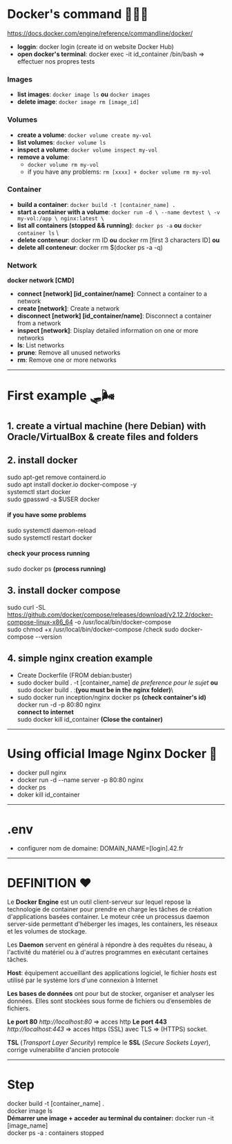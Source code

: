 # Docker's command 👩🏽‍🔧

https://docs.docker.com/engine/reference/commandline/docker/


 - **loggin**: docker login (create id on website Docker Hub)
 - **open  docker's terminal**: docker exec -it id_container /bin/bash => effectuer nos propres tests

 ### Images
 - **list images**: ```docker image ls``` **ou** ```docker images``` 
 - **delete image**: ```docker image rm [image_id]```
 ### Volumes 
 - **create a volume**: ```docker volume create my-vol```
 - **list volumes**: ```docker volume ls```
 - **inspect a volume**: ```docker volume inspect my-vol```
 - **remove a volume**:
    - ```docker volume rm my-vol```
    - if you have any problems: ```rm [xxxx] + docker volume rm my-vol```
 ### Container
 - **build a container**: ```docker build -t [container_name] .```
 - **start a container with a volume**: ```docker run -d \
  --name devtest \
  -v my-vol:/app \
  nginx:latest \ ```
 - **list all containers (stopped && running)**: ```docker ps -a``` **ou** ```docker container ls``` \
 - **delete conteneur**: docker rm ID **ou** docker rm [first 3 characters ID] **ou**
 - **delete all conteneur**: docker rm $(docker ps -a -q)
 ### Network
  **docker network [CMD]**
  - **connect [network] [id_container/name]**:     Connect a container to a network
  - **create [network]**:      Create a network
  - **disconnect [network] [id_container/name]**:  Disconnect a container from a network
  - **inspect [network]**:     Display detailed information on one or more networks
  - **ls**:          List networks
  - **prune**:       Remove all unused networks
  - **rm**:          Remove one or more networks

---

# First example 🛷🌬

## 1. create a virtual machine (here Debian) with Oracle/VirtualBox & create files and folders
## 2. install docker
sudo apt-get remove containerd.io\
sudo apt install docker.io docker-compose -y\
systemctl start docker\
sudo gpasswd -a $USER docker
#### if you have some problems
sudo systemctl daemon-reload\
sudo systemctl restart docker
#### check your process running
sudo docker ps **(process running)**

## 3. install docker compose
sudo curl -SL https://github.com/docker/compose/releases/download/v2.12.2/docker-compose-linux-x86_64 -o /usr/local/bin/docker-compose\
sudo chmod +x /usr/local/bin/docker-compose
/check
sudo docker-compose --version

## 4. simple nginx creation example  
- Create Dockerfile (FROM debian:buster)
- sudo docker build . -t [container_name] *de preference pour le sujet* **ou** sudo docker build .  :**(you must be in the nginx folder)**\
- sudo docker run inception/nginx
docker ps **(check container's id)**\
docker run -d -p 80:80 nginx\
**connect to internet** \
sudo docker kill id_container  **(Close the container)**


---

# Using official Image Nginx Docker 🎢
- docker pull nginx
- docker run -d --name server -p 80:80 nginx
- docker ps
- doker kill id_container


---

# .env

- configurer nom de domaine: DOMAIN_NAME=[login].42.fr


---

# DEFINITION ❤️

Le **Docker Engine** est un outil client-serveur sur lequel repose la technologie de container pour prendre en charge les tâches de création d'applications basées container. Le moteur crée un processus daemon server-side permettant d'héberger les images, les containers, les réseaux et les volumes de stockage.

Les **Daemon** servent en général à répondre à des requêtes du réseau, à l'activité du matériel ou à d'autres programmes en exécutant certaines tâches.

**Host**: équipement accueillant des applications logiciel, le fichier *hosts* est utilisé par le système lors d'une connexion à Internet

**Les bases de données** ont pour but de stocker, organiser et analyser les données. Elles sont stockées sous forme de fichiers ou d’ensembles de fichiers.

**Le port 80** *http://localhost:80* => acces http
**Le port 443** *http://localhost:443* => acces https (SSL)
avec TLS => (HTTPS) socket.

**TSL** (*Transport Layer Security*) remplce le **SSL** (*Secure Sockets Layer*), corrige vulnerabilite d'ancien protocole


---


# Step

docker build -t [container_name] . \
docker image ls \
**Démarrer une image  + acceder au terminal du container:** docker run -it [image_name]\
docker ps -a : containers stopped